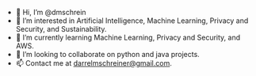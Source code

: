 - 👋 Hi, I’m @dmschrein
- 👀 I’m interested in Artificial Intelligence, Machine Learning, Privacy and Security, and Sustainability.
- 🌱 I’m currently learning Machine Learning, Privacy and Security, and AWS.
- 💞️ I’m looking to collaborate on python and java projects.
- 📫 Contact me at darrelmschreiner@gmail.com.

<!---
dmschrein/dmschrein is a ✨ special ✨ repository because its `README.md` (this file) appears on your GitHub profile.
You can click the Preview link to take a look at your changes.
--->
